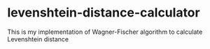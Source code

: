# levenshtein-distance-calculator
This is my implementation of Wagner-Fischer algorithm to calculate Levenshtein distance
